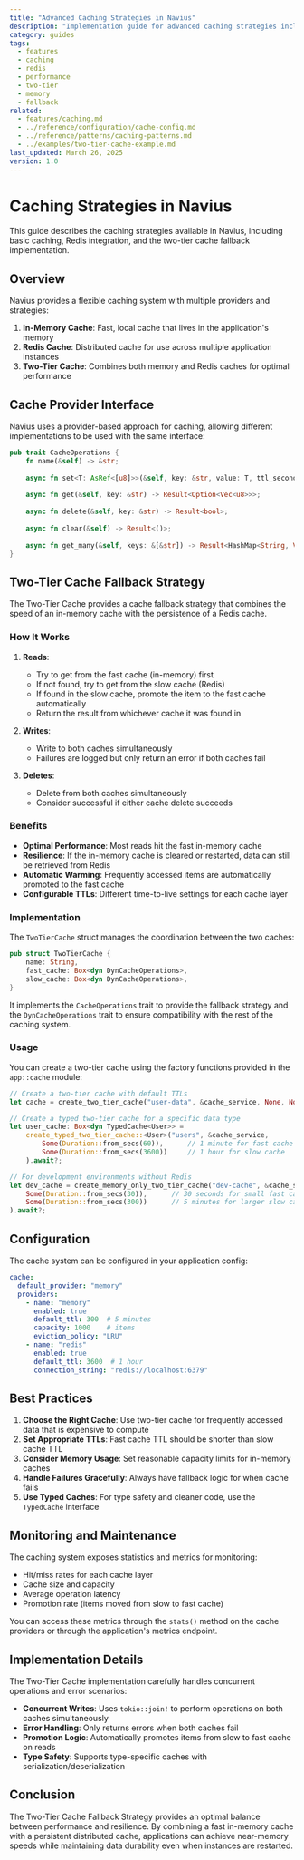 ```yaml
---
title: "Advanced Caching Strategies in Navius"
description: "Implementation guide for advanced caching strategies including two-tier cache fallback in Navius applications"
category: guides
tags:
  - features
  - caching
  - redis
  - performance
  - two-tier
  - memory
  - fallback
related:
  - features/caching.md
  - ../reference/configuration/cache-config.md
  - ../reference/patterns/caching-patterns.md
  - ../examples/two-tier-cache-example.md
last_updated: March 26, 2025
version: 1.0
---
```


# Caching Strategies in Navius

This guide describes the caching strategies available in Navius, including basic caching, Redis integration, and the two-tier cache fallback implementation.

## Overview

Navius provides a flexible caching system with multiple providers and strategies:

1. **In-Memory Cache**: Fast, local cache that lives in the application's memory
2. **Redis Cache**: Distributed cache for use across multiple application instances
3. **Two-Tier Cache**: Combines both memory and Redis caches for optimal performance

## Cache Provider Interface

Navius uses a provider-based approach for caching, allowing different implementations to be used with the same interface:

```rust
pub trait CacheOperations {
    fn name(&self) -> &str;
    
    async fn set<T: AsRef<[u8]>>(&self, key: &str, value: T, ttl_seconds: Option<u64>) -> Result<()>;
    
    async fn get(&self, key: &str) -> Result<Option<Vec<u8>>>;
    
    async fn delete(&self, key: &str) -> Result<bool>;
    
    async fn clear(&self) -> Result<()>;
    
    async fn get_many(&self, keys: &[&str]) -> Result<HashMap<String, Vec<u8>>>;
}
```

## Two-Tier Cache Fallback Strategy

The Two-Tier Cache provides a cache fallback strategy that combines the speed of an in-memory cache with the persistence of a Redis cache.

### How It Works

1. **Reads**:
   - Try to get from the fast cache (in-memory) first
   - If not found, try to get from the slow cache (Redis)
   - If found in the slow cache, promote the item to the fast cache automatically
   - Return the result from whichever cache it was found in

2. **Writes**:
   - Write to both caches simultaneously
   - Failures are logged but only return an error if both caches fail

3. **Deletes**:
   - Delete from both caches simultaneously
   - Consider successful if either cache delete succeeds

### Benefits

- **Optimal Performance**: Most reads hit the fast in-memory cache
- **Resilience**: If the in-memory cache is cleared or restarted, data can still be retrieved from Redis
- **Automatic Warming**: Frequently accessed items are automatically promoted to the fast cache
- **Configurable TTLs**: Different time-to-live settings for each cache layer

### Implementation

The `TwoTierCache` struct manages the coordination between the two caches:

```rust
pub struct TwoTierCache {
    name: String,
    fast_cache: Box<dyn DynCacheOperations>,
    slow_cache: Box<dyn DynCacheOperations>,
}
```

It implements the `CacheOperations` trait to provide the fallback strategy and the `DynCacheOperations` trait to ensure compatibility with the rest of the caching system.

### Usage

You can create a two-tier cache using the factory functions provided in the `app::cache` module:

```rust
// Create a two-tier cache with default TTLs
let cache = create_two_tier_cache("user-data", &cache_service, None, None).await?;

// Create a typed two-tier cache for a specific data type
let user_cache: Box<dyn TypedCache<User>> = 
    create_typed_two_tier_cache::<User>("users", &cache_service, 
        Some(Duration::from_secs(60)),      // 1 minute for fast cache
        Some(Duration::from_secs(3600))     // 1 hour for slow cache
    ).await?;

// For development environments without Redis
let dev_cache = create_memory_only_two_tier_cache("dev-cache", &cache_service, 
    Some(Duration::from_secs(30)),      // 30 seconds for small fast cache
    Some(Duration::from_secs(300))      // 5 minutes for larger slow cache
).await?;
```

## Configuration

The cache system can be configured in your application config:

```yaml
cache:
  default_provider: "memory"
  providers:
    - name: "memory"
      enabled: true
      default_ttl: 300  # 5 minutes
      capacity: 1000    # items
      eviction_policy: "LRU"
    - name: "redis"
      enabled: true
      default_ttl: 3600  # 1 hour
      connection_string: "redis://localhost:6379"
```

## Best Practices

1. **Choose the Right Cache**: Use two-tier cache for frequently accessed data that is expensive to compute
2. **Set Appropriate TTLs**: Fast cache TTL should be shorter than slow cache TTL
3. **Consider Memory Usage**: Set reasonable capacity limits for in-memory caches
4. **Handle Failures Gracefully**: Always have fallback logic for when cache fails
5. **Use Typed Caches**: For type safety and cleaner code, use the `TypedCache` interface

## Monitoring and Maintenance

The caching system exposes statistics and metrics for monitoring:

- Hit/miss rates for each cache layer
- Cache size and capacity
- Average operation latency
- Promotion rate (items moved from slow to fast cache)

You can access these metrics through the `stats()` method on the cache providers or through the application's metrics endpoint.

## Implementation Details

The Two-Tier Cache implementation carefully handles concurrent operations and error scenarios:

- **Concurrent Writes**: Uses `tokio::join!` to perform operations on both caches simultaneously
- **Error Handling**: Only returns errors when both caches fail
- **Promotion Logic**: Automatically promotes items from slow to fast cache on reads
- **Type Safety**: Supports type-specific caches with serialization/deserialization

## Conclusion

The Two-Tier Cache Fallback Strategy provides an optimal balance between performance and resilience. By combining a fast in-memory cache with a persistent distributed cache, applications can achieve near-memory speeds while maintaining data durability even when instances are restarted. 